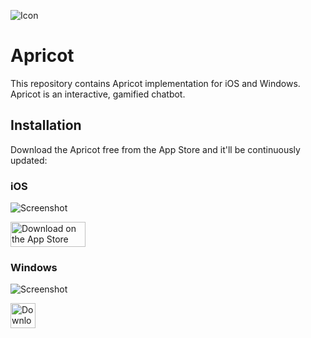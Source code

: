 ![Icon](https://github.com/user-attachments/assets/acea7827-3f7f-41d0-8f39-2b3ddfa8cbac "Icon")

# Apricot

This repository contains Apricot implementation for iOS and Windows. Apricot is an interactive, gamified chatbot.

## Installation

Download the Apricot free from the App Store and it'll be continuously updated:

### iOS

![Screenshot](https://github.com/user-attachments/assets/759b68be-2137-4902-9202-c71a15044bec "Screenshot")

<a href='//apps.apple.com/jp/app/apricot/id6476104729'><img src='https://github.com/user-attachments/assets/e1451b1a-d52c-4e8e-9416-0c48f80b042c' alt='Download on the App Store' width='120px' height='40px' style='width: 120px; height: 40px;'/></a>

### Windows

![Screenshot](https://user-images.githubusercontent.com/246691/40046950-1da37be0-5869-11e8-97cb-3e0de44c36e9.png "Screenshot")

<a href='https://apps.microsoft.com/detail/9WZDNCRDT09Q?mode=direct'><img src='https://get.microsoft.com/images/en-us%20dark.svg' alt='Download from the Microsoft Store' height='40px' /></a>
